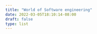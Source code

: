 ```yaml
---
title: "World of Software engineering"
date: 2022-03-05T18:10:14-08:00
draft: false
type: list
---
```


